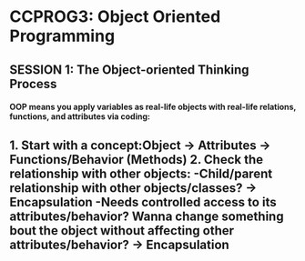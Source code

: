 # CCPROG3: Object Oriented Programming

## SESSION 1: The Object-oriented Thinking Process

#### OOP means you apply variables as real-life objects with real-life relations, functions, and attributes via coding: 

**1.** Start with a concept:Object -> Attributes -> Functions/Behavior (Methods) 
**2.** Check the relationship with other objects: 
-Child/parent relationship with other objects/classes? -> **Encapsulation**
-Needs controlled access to its attributes/behavior? Wanna change something bout the object without affecting other attributes/behavior? -> **Encapsulation**
-

